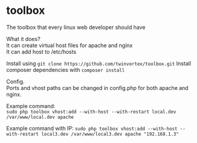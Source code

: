 # toolbox  
The toolbox that every linux web developer should have  

What it does?  
It can create virtual host files for apache and nginx  
It can add host to /etc/hosts  

Install using `git clone https://github.com/twinvortex/toolbox.git`
Install composer dependencies with `composer install`

Config.  
Ports and vhost paths can be changed in config.php for both apache and nginx.

Example command:  
`sudo php toolbox vhost:add --with-host --with-restart local.dev /var/www/local.dev apache`

Example command with IP:
`sudo php toolbox vhost:add --with-host --with-restart local3.dev /var/www/local3.dev apache "192.168.1.3"`